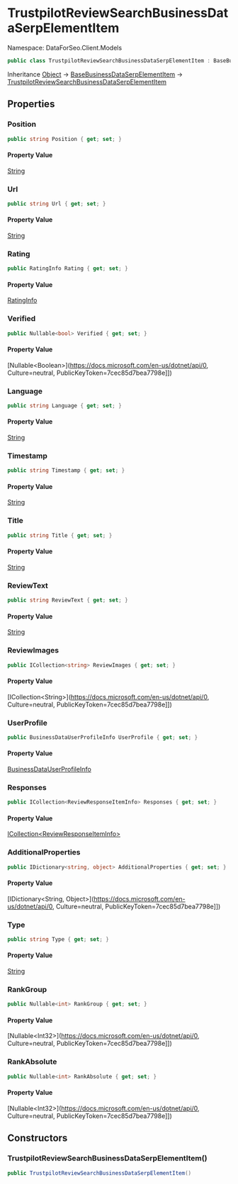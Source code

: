 # TrustpilotReviewSearchBusinessDataSerpElementItem

Namespace: DataForSeo.Client.Models

```csharp
public class TrustpilotReviewSearchBusinessDataSerpElementItem : BaseBusinessDataSerpElementItem
```

Inheritance [Object](https://docs.microsoft.com/en-us/dotnet/api/Object) → [BaseBusinessDataSerpElementItem](./BaseBusinessDataSerpElementItem.md) → [TrustpilotReviewSearchBusinessDataSerpElementItem](./TrustpilotReviewSearchBusinessDataSerpElementItem.md)

## Properties

### **Position**

```csharp
public string Position { get; set; }
```

#### Property Value

[String](https://docs.microsoft.com/en-us/dotnet/api/String)<br>

### **Url**

```csharp
public string Url { get; set; }
```

#### Property Value

[String](https://docs.microsoft.com/en-us/dotnet/api/String)<br>

### **Rating**

```csharp
public RatingInfo Rating { get; set; }
```

#### Property Value

[RatingInfo](./RatingInfo.md)<br>

### **Verified**

```csharp
public Nullable<bool> Verified { get; set; }
```

#### Property Value

[Nullable&lt;Boolean&gt;](https://docs.microsoft.com/en-us/dotnet/api/0, Culture=neutral, PublicKeyToken=7cec85d7bea7798e]])<br>

### **Language**

```csharp
public string Language { get; set; }
```

#### Property Value

[String](https://docs.microsoft.com/en-us/dotnet/api/String)<br>

### **Timestamp**

```csharp
public string Timestamp { get; set; }
```

#### Property Value

[String](https://docs.microsoft.com/en-us/dotnet/api/String)<br>

### **Title**

```csharp
public string Title { get; set; }
```

#### Property Value

[String](https://docs.microsoft.com/en-us/dotnet/api/String)<br>

### **ReviewText**

```csharp
public string ReviewText { get; set; }
```

#### Property Value

[String](https://docs.microsoft.com/en-us/dotnet/api/String)<br>

### **ReviewImages**

```csharp
public ICollection<string> ReviewImages { get; set; }
```

#### Property Value

[ICollection&lt;String&gt;](https://docs.microsoft.com/en-us/dotnet/api/0, Culture=neutral, PublicKeyToken=7cec85d7bea7798e]])<br>

### **UserProfile**

```csharp
public BusinessDataUserProfileInfo UserProfile { get; set; }
```

#### Property Value

[BusinessDataUserProfileInfo](./BusinessDataUserProfileInfo.md)<br>

### **Responses**

```csharp
public ICollection<ReviewResponseItemInfo> Responses { get; set; }
```

#### Property Value

[ICollection&lt;ReviewResponseItemInfo&gt;](./ReviewResponseItemInfo.md)<br>

### **AdditionalProperties**

```csharp
public IDictionary<string, object> AdditionalProperties { get; set; }
```

#### Property Value

[IDictionary&lt;String, Object&gt;](https://docs.microsoft.com/en-us/dotnet/api/0, Culture=neutral, PublicKeyToken=7cec85d7bea7798e]])<br>

### **Type**

```csharp
public string Type { get; set; }
```

#### Property Value

[String](https://docs.microsoft.com/en-us/dotnet/api/String)<br>

### **RankGroup**

```csharp
public Nullable<int> RankGroup { get; set; }
```

#### Property Value

[Nullable&lt;Int32&gt;](https://docs.microsoft.com/en-us/dotnet/api/0, Culture=neutral, PublicKeyToken=7cec85d7bea7798e]])<br>

### **RankAbsolute**

```csharp
public Nullable<int> RankAbsolute { get; set; }
```

#### Property Value

[Nullable&lt;Int32&gt;](https://docs.microsoft.com/en-us/dotnet/api/0, Culture=neutral, PublicKeyToken=7cec85d7bea7798e]])<br>

## Constructors

### **TrustpilotReviewSearchBusinessDataSerpElementItem()**

```csharp
public TrustpilotReviewSearchBusinessDataSerpElementItem()
```
